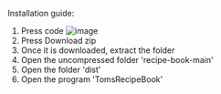 Installation guide: 

1. Press code ![image](https://github.com/isDeal/Recipe-Book/assets/121995913/0de56a60-d268-4373-95f0-40197646c250)
2. Press Download zip
3. Once it is downloaded, extract the folder
4. Open the uncompressed folder 'recipe-book-main'
5. Open the folder 'dist'
6. Open the program 'TomsRecipeBook'
   
